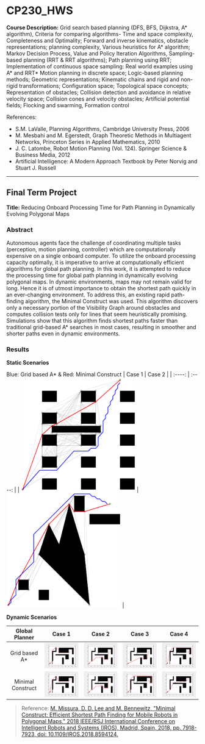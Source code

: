 # CP230_HWS

**Course Description:** Grid search based planning (DFS, BFS, Dijkstra, A* algorithm), Criteria for comparing algorithms- Time and space complexity, Completeness and Optimality; Forward and inverse kinematics, obstacle representations; planning complexity, Various heuristics for A* algorithm; Markov Decision Process, Value and Policy Iteration Algorithms, Sampling-based planning (RRT & RRT algorithms); Path planning using RRT; Implementation of continuous space sampling: Real world examples using A* and RRT* Motion planning in discrete space; Logic-based planning methods; Geometric representations; Kinematic chains and rigid and non-rigid transformations; Configuration space; Topological space concepts; Representation of obstacles; Collision detection and avoidance in relative velocity space; Collision cones and velocity obstacles; Artificial potential fields; Flocking and swarming, Formation control

References:
  - S.M. LaValle, Planning Algorithms, Cambridge University Press, 2006
  - M. Mesbahi and M. Egerstedt, Graph Theoretic Methods in Multiagent Networks, Princeton Series in Applied Mathematics, 2010
  - J. C. Latombe, Robot Motion Planning (Vol. 124). Springer Science & Business Media, 2012
  - Artificial Intelligence: A Modern Approach Textbook by Peter Norvig and Stuart J. Russell

---

## Final Term Project

**Title:** Reducing Onboard Processing Time for Path Planning in Dynamically Evolving Polygonal Maps

### Abstract
Autonomous agents face the challenge of coordinating multiple tasks (perception, motion planning, controller) which are computationally expensive on a single onboard computer. To utilize the onboard processing capacity optimally, it is imperative to arrive at computationally efficient algorithms for global path planning. In this work, it is attempted to reduce the processing time for global path planning in dynamically evolving polygonal maps. In dynamic environments, maps may not remain valid for long. Hence it is of utmost importance to obtain the shortest path quickly in an ever-changing environment. To address this, an existing rapid path-finding algorithm, the Minimal Construct was used. This algorithm discovers only a necessary portion of the Visibility Graph around obstacles and computes collision tests only for lines that seem heuristically promising. Simulations show that this algorithm finds shortest paths faster than traditional grid-based A* searches in most cases, resulting in smoother and shorter paths even in dynamic environments.

### Results

**Static Scenarios**

Blue: Grid based A* & Red: Minimal Construct
| Case 1 | Case 2 |
| :----: | :----: |
| <img src="./Minimal%20Construct/results/intro.png" width=300 height=300> | <img src="./Minimal%20Construct/results/results1.png" width=300 height=300> |

**Dynamic Scenarios**

|  Global Planner   | Case 1 | Case 2 | Case 3 | Case 4 |
| :---------------: | :----: | :----: | :----: | :----: |
|   Grid based A*   | <img src="./Minimal%20Construct/results/image19.gif" width=250> | <img src="./Minimal%20Construct/results/image21.gif" width=250> | <img src="./Minimal%20Construct/results/image22.gif" width=250> | <img src="./Minimal%20Construct/results/image24.gif" width=250> |
| Minimal Construct | <img src="./Minimal%20Construct/results/image20.gif" width=250> | <img src="./Minimal%20Construct/results/image21.gif" width=250> | <img src="./Minimal%20Construct/results/image23.gif" width=250> | <img src="./Minimal%20Construct/results/image25.gif" width=250> |

<!-- |                       Grid based A*                             |                         Minimal Construct                       |
| --------------------------------------------------------------- | --------------------------------------------------------------- |
| <img src="./Minimal%20Construct/results/image19.gif" width=250> | <img src="./Minimal%20Construct/results/image20.gif" width=250> |
| <img src="./Minimal%20Construct/results/image21.gif" width=250> | <img src="./Minimal%20Construct/results/image21.gif" width=250> |
| <img src="./Minimal%20Construct/results/image22.gif" width=250> | <img src="./Minimal%20Construct/results/image23.gif" width=250> |
| <img src="./Minimal%20Construct/results/image24.gif" width=250> | <img src="./Minimal%20Construct/results/image25.gif" width=250> | -->

> Reference: [M. Missura, D. D. Lee and M. Bennewitz, "Minimal Construct: Efficient Shortest Path Finding for Mobile Robots in Polygonal Maps," 2018 IEEE/RSJ International Conference on Intelligent Robots and Systems (IROS), Madrid, Spain, 2018, pp. 7918-7923, doi: 10.1109/IROS.2018.8594124.](https://doi.org/10.1109/IROS.2018.8594124)
